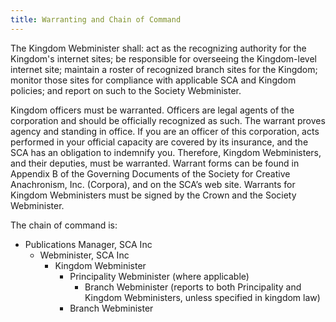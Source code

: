 ```yaml
---
title: Warranting and Chain of Command
---
```

The Kingdom Webminister shall: act as the recognizing authority for the Kingdom's internet sites; be responsible for overseeing the Kingdom-level internet site; maintain a roster of recognized branch sites for the Kingdom; monitor those sites for compliance with applicable SCA and Kingdom policies; and report on such to the Society Webminister.

Kingdom officers must be warranted. Officers are legal agents of the corporation and should be officially recognized as such. The warrant proves agency and standing in office. If you are an officer of this corporation, acts performed in your official capacity are covered by its insurance, and the SCA has an obligation to indemnify you. Therefore, Kingdom Webministers, and their deputies, must be warranted. Warrant forms can be found in Appendix B of the Governing Documents of the Society for Creative Anachronism, Inc. (Corpora), and on the SCA’s web site. Warrants for Kingdom Webministers must be signed by the Crown and the Society Webminister.

The chain of command is:

- Publications Manager, SCA Inc
  - Webminister, SCA Inc
    - Kingdom Webminister
      - Principality Webminister (where applicable)
        - Branch Webminister (reports to both Principality and Kingdom Webministers, unless specified in kingdom law)
      - Branch Webminister
